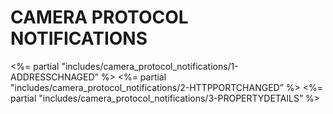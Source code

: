 
# CAMERA PROTOCOL NOTIFICATIONS

\<%= partial "includes/camera\_protocol\_notifications/1-ADDRESSCHNAGED” %\>
\<%= partial "includes/camera\_protocol\_notifications/2-HTTPPORTCHANGED” %\>
\<%= partial "includes/camera\_protocol\_notifications/3-PROPERTYDETAILS” %\>
